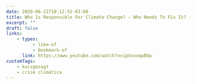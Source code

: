 ```yaml
---
date: 2020-06-21T10:12:52-03:00
title: Who Is Responsible For Climate Change? – Who Needs To Fix It? - Kurzgesagt
excerpt: ""
draft: false
links:
    - types:
          - like-of
          - bookmark-of
      link: https://www.youtube.com/watch?v=ipVxxxqwBQw
customTags:
    - kurzgesagt
    - crise climática
---
```

